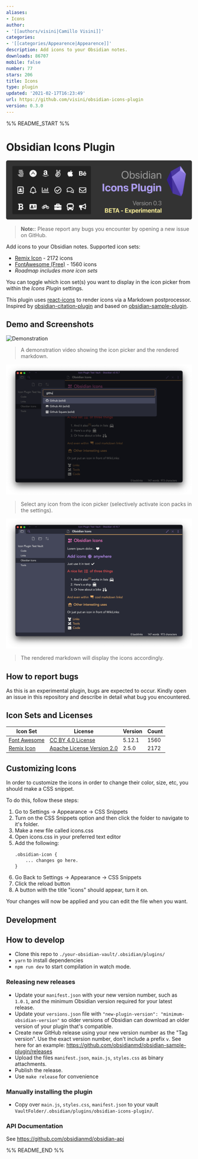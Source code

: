 ```yaml
---
aliases:
- Icons
author:
- '[[authors/visini|Camillo Visini]]'
categories:
- '[[categories/Appearence|Appearence]]'
description: Add icons to your Obsidian notes.
downloads: 86707
mobile: false
number: 77
stars: 206
title: Icons
type: plugin
updated: '2021-02-17T16:23:49'
url: https://github.com/visini/obsidian-icons-plugin
version: 0.3.0
---
```


%% README_START %%

# Obsidian Icons Plugin

![Obsidian Icons Plugin](https://github.com/visini/obsidian-icons-plugin/blob/main/docs/banner.png?raw=true)

> **Note:**: Please report any bugs you encounter by opening a new issue on GitHub.

Add icons to your Obsidian notes. Supported icon sets:

- [Remix Icon](https://remixicon.com/) - 2172 icons
- [FontAwesome (Free)](https://fontawesome.com/) - 1560 icons
- _Roadmap includes more icon sets_

You can toggle which icon set(s) you want to display in the icon picker from within the _Icons Plugin_ settings.

This plugin uses [react-icons](https://github.com/react-icons/react-icons) to render icons via a Markdown postprocessor. Inspired by [obsidian-citation-plugin](https://github.com/hans/obsidian-citation-plugin) and based on [obsidian-sample-plugin](https://github.com/obsidianmd/obsidian-sample-plugin).
## Demo and Screenshots

![Demonstration](https://github.com/visini/obsidian-icons-plugin/blob/main/docs/demo.gif?raw=true)
> A demonstration video showing the icon picker and the rendered markdown.

![Screenshot Picker](https://github.com/visini/obsidian-icons-plugin/blob/main/docs/screenshot-picker.png?raw=true)
> Select any icon from the icon picker (selectively activate icon packs in the settings).

![Screenshot Rendered](https://github.com/visini/obsidian-icons-plugin/blob/main/docs/screenshot-rendered.png?raw=true)
> The rendered markdown will display the icons accordingly.


## How to report bugs

As this is an experimental plugin, bugs are expected to occur. Kindly open an issue in this repository and describe in detail what bug you encountered.

## Icon Sets and Licenses

Icon Set|License|Version|Count
---|---|---|---
[Font Awesome](https://fontawesome.com/)|[CC BY 4.0 License](https://creativecommons.org/licenses/by/4.0/)|5.12.1|1560
[Remix Icon](https://github.com/Remix-Design/RemixIcon)|[Apache License Version 2.0](http://www.apache.org/licenses/)|2.5.0|2172

## Customizing Icons

In order to customize the icons in order to change their color, size, etc, you should make a CSS snippet.

To do this, follow these steps:

1. Go to Settings -> Appearance -> CSS Snippets 
2. Turn on the CSS Snippets option and then click the folder to navigate to it's folder.
3. Make a new file called icons.css
4. Open icons.css in your preferred text editor
5. Add the following:
	```
	.obsidian-icon {
  		... changes go here.
	}
	```
6. Go Back to Settings -> Appearance -> CSS Snippets
7. Click the reload button
8. A button with the title "icons" should appear, turn it on.

Your changes will now be applied and you can edit the file when you want.

## Development

## How to develop

- Clone this repo to `./your-obsidian-vault/.obsidian/plugins/`
- `yarn` to install dependencies
- `npm run dev` to start compilation in watch mode.

### Releasing new releases

- Update your `manifest.json` with your new version number, such as `1.0.1`, and the minimum Obsidian version required for your latest release.
- Update your `versions.json` file with `"new-plugin-version": "minimum-obsidian-version"` so older versions of Obsidian can download an older version of your plugin that's compatible.
- Create new GitHub release using your new version number as the "Tag version". Use the exact version number, don't include a prefix `v`. See here for an example: https://github.com/obsidianmd/obsidian-sample-plugin/releases
- Upload the files `manifest.json`, `main.js`, `styles.css` as binary attachments.
- Publish the release.
- Use `make release` for convenience

### Manually installing the plugin

- Copy over `main.js`, `styles.css`, `manifest.json` to your vault `VaultFolder/.obsidian/plugins/obsidian-icons-plugin/`.

### API Documentation

See https://github.com/obsidianmd/obsidian-api


%% README_END %%